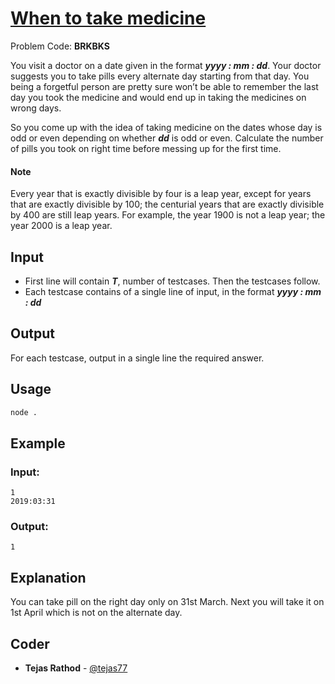 
# [When to take medicine](https://www.codechef.com/problems/BRKBKS)
Problem Code: **BRKBKS**

You visit a doctor on a date given in the format **_yyyy : mm : dd_**. Your doctor suggests you to take pills every alternate day starting from that day. You being a forgetful person are pretty sure won’t be able to remember the last day you took the medicine and would end up in taking the medicines on wrong days.

So you come up with the idea of taking medicine on the dates whose day is odd or even depending on whether **_dd_** is odd or even. Calculate the number of pills you took on right time before messing up for the first time.

#### Note
Every year that is exactly divisible by four is a leap year, except for years that are exactly divisible by 100; the centurial years that are exactly divisible by 400 are still leap years. For example, the year 1900 is not a leap year; the year 2000 is a leap year.
## Input

- First line will contain **_T_**, number of testcases. Then the testcases follow.
- Each testcase contains of a single line of input, in the format **_yyyy : mm : dd_**

## Output

For each testcase, output in a single line the required answer.

## Usage
```sh
node .
```
## Example
### Input:
```
1
2019:03:31
```
### Output:
```
1
```
## Explanation

You can take pill on the right day only on 31st March. Next you will take it on 1st April which is not on the alternate day.

## Coder

* **Tejas Rathod** - [@tejas77](https://github.com/tejas77)
